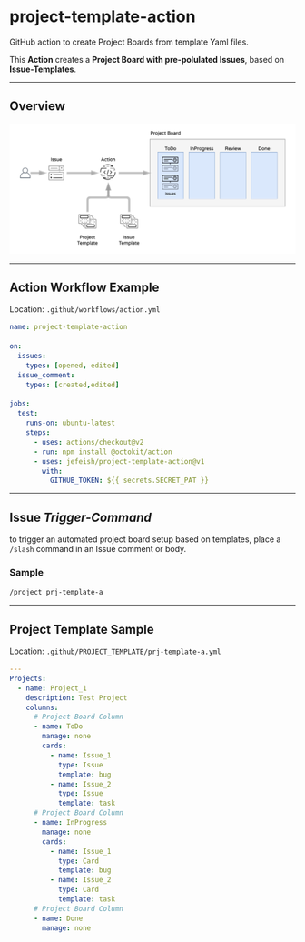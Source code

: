 # project-template-action

GitHub action to create Project Boards from template Yaml files.

This **Action** creates a **Project Board with pre-polulated Issues**, based on **Issue-Templates**.

---

## Overview 

![overview](docs/images/pb-action.png)

---

## Action Workflow Example

Location: `.github/workflows/action.yml`

```Yaml
name: project-template-action

on:
  issues:
    types: [opened, edited]
  issue_comment:
    types: [created,edited]

jobs:
  test:
    runs-on: ubuntu-latest
    steps:
      - uses: actions/checkout@v2
      - run: npm install @octokit/action
      - uses: jefeish/project-template-action@v1
        with:
          GITHUB_TOKEN: ${{ secrets.SECRET_PAT }}
```

---

## Issue *Trigger-Command*

to trigger an automated project board setup based on templates, place a `/slash` command in an Issue comment or body. 

### Sample

```bash
/project prj-template-a
```

---

## Project Template Sample

Location: `.github/PROJECT_TEMPLATE/prj-template-a.yml`

```Yaml
---
Projects:
  - name: Project_1
    description: Test Project 
    columns:
      # Project Board Column  
      - name: ToDo
        manage: none
        cards:
          - name: Issue_1
            type: Issue
            template: bug
          - name: Issue_2
            type: Issue
            template: task
      # Project Board Column  
      - name: InProgress
        manage: none
        cards:
          - name: Issue_1
            type: Card
            template: bug
          - name: Issue_2
            type: Card
            template: task
      # Project Board Column  
      - name: Done
        manage: none

```


